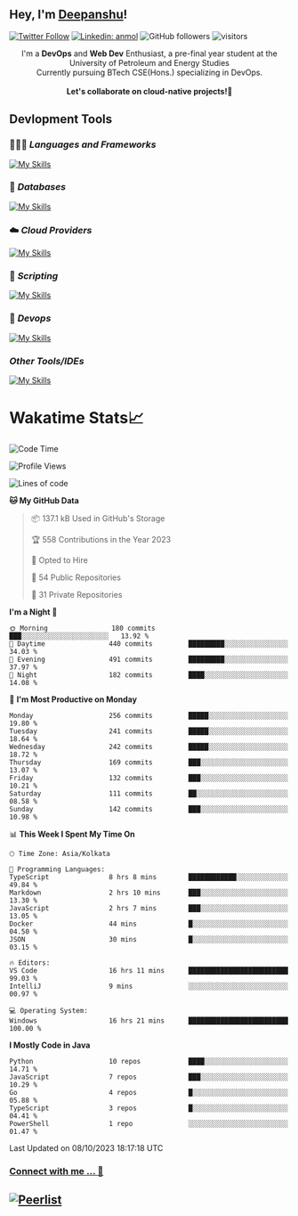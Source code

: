 ## Hey, I'm [Deepanshu](https://bio.link/deepanshgk)!

[![Twitter Follow](https://img.shields.io/twitter/follow/deepanshuurawat?label=Follow)](https://twitter.com/intent/follow?screen_name=deepanshuurawat)
[![Linkedin: anmol](https://img.shields.io/badge/-deepanshu-blue?style=flat-square&logo=Linkedin&logoColor=white&link=https://www.linkedin.com/in/deepanshu-rawat6/)](https://www.linkedin.com/in/deepanshu-rawat6/)
![GitHub followers](https://img.shields.io/github/followers/deepanshu-rawat6?label=Follow&style=social)
![visitors](https://visitor-badge.laobi.icu/badge?page_id=deepanshu-rawat6.deepanshu-rawat6)


<div align="center">
I'm a <b>DevOps</b> and <b>Web Dev</b> Enthusiast, a pre-final year student at the University of Petroleum and Energy Studies <br> Currently pursuing BTech CSE(Hons.) specializing in DevOps.
</div>

<br>

<div align="center">
 <b>Let's collaborate on cloud-native projects!🚀</b>
</div>

## **Devlopment Tools**

### 🧑🏻‍💻 *Languages and Frameworks*
[![My Skills](https://skillicons.dev/icons?i=go,java,py,flask,js,ts,nodejs,express,html,css&theme=dark)](https://skillicons.dev)

### 🛅 *Databases*
[![My Skills](https://skillicons.dev/icons?i=mysql,mongodb,postgres&theme=dark)](https://skillicons.dev)

### ☁️ *Cloud Providers*
[![My Skills](https://skillicons.dev/icons?i=aws,gcp,netlify&theme=dark)](https://skillicons.dev)

### 📜 *Scripting*
[![My Skills](https://skillicons.dev/icons?i=bash&theme=dark)](https://skillicons.dev)

### 👀 *Devops*
[![My Skills](https://skillicons.dev/icons?i=docker,kubernetes,githubactions,jenkins,grafana,prometheus&theme=dark)](https://skillicons.dev)

### *Other Tools/IDEs*
[![My Skills](https://skillicons.dev/icons?i=git,github,vscode,idea,maven&theme=dark)](https://skillicons.dev)

# Wakatime Stats📈

<!--START_SECTION:waka-->
![Code Time](http://img.shields.io/badge/Code%20Time-58%20hrs%2040%20mins-blue)

![Profile Views](http://img.shields.io/badge/Profile%20Views-0-blue)

![Lines of code](https://img.shields.io/badge/From%20Hello%20World%20I%27ve%20Written-1.2%20million%20lines%20of%20code-blue)

**🐱 My GitHub Data** 

> 📦 137.1 kB Used in GitHub's Storage 
 > 
> 🏆 558 Contributions in the Year 2023
 > 
> 💼 Opted to Hire
 > 
> 📜 54 Public Repositories 
 > 
> 🔑 31 Private Repositories 
 > 
**I'm a Night 🦉** 

```text
🌞 Morning                180 commits         ███░░░░░░░░░░░░░░░░░░░░░░   13.92 % 
🌆 Daytime                440 commits         █████████░░░░░░░░░░░░░░░░   34.03 % 
🌃 Evening                491 commits         █████████░░░░░░░░░░░░░░░░   37.97 % 
🌙 Night                  182 commits         ████░░░░░░░░░░░░░░░░░░░░░   14.08 % 
```
📅 **I'm Most Productive on Monday** 

```text
Monday                   256 commits         █████░░░░░░░░░░░░░░░░░░░░   19.80 % 
Tuesday                  241 commits         █████░░░░░░░░░░░░░░░░░░░░   18.64 % 
Wednesday                242 commits         █████░░░░░░░░░░░░░░░░░░░░   18.72 % 
Thursday                 169 commits         ███░░░░░░░░░░░░░░░░░░░░░░   13.07 % 
Friday                   132 commits         ███░░░░░░░░░░░░░░░░░░░░░░   10.21 % 
Saturday                 111 commits         ██░░░░░░░░░░░░░░░░░░░░░░░   08.58 % 
Sunday                   142 commits         ███░░░░░░░░░░░░░░░░░░░░░░   10.98 % 
```


📊 **This Week I Spent My Time On** 

```text
🕑︎ Time Zone: Asia/Kolkata

💬 Programming Languages: 
TypeScript               8 hrs 8 mins        ████████████░░░░░░░░░░░░░   49.84 % 
Markdown                 2 hrs 10 mins       ███░░░░░░░░░░░░░░░░░░░░░░   13.30 % 
JavaScript               2 hrs 7 mins        ███░░░░░░░░░░░░░░░░░░░░░░   13.05 % 
Docker                   44 mins             █░░░░░░░░░░░░░░░░░░░░░░░░   04.50 % 
JSON                     30 mins             █░░░░░░░░░░░░░░░░░░░░░░░░   03.15 % 

🔥 Editors: 
VS Code                  16 hrs 11 mins      █████████████████████████   99.03 % 
IntelliJ                 9 mins              ░░░░░░░░░░░░░░░░░░░░░░░░░   00.97 % 

💻 Operating System: 
Windows                  16 hrs 21 mins      █████████████████████████   100.00 % 
```

**I Mostly Code in Java** 

```text
Python                   10 repos            ████░░░░░░░░░░░░░░░░░░░░░   14.71 % 
JavaScript               7 repos             ███░░░░░░░░░░░░░░░░░░░░░░   10.29 % 
Go                       4 repos             █░░░░░░░░░░░░░░░░░░░░░░░░   05.88 % 
TypeScript               3 repos             █░░░░░░░░░░░░░░░░░░░░░░░░   04.41 % 
PowerShell               1 repo              ░░░░░░░░░░░░░░░░░░░░░░░░░   01.47 % 
```




 Last Updated on 08/10/2023 18:17:18 UTC
<!--END_SECTION:waka-->



### [Connect with me ... 💬](https://bio.link/deepanshgk) 
[![Peerlist](https://github-readme-badge.peerlist.io/api/deepanshurawat6?style=social)](https://peerlist.io/deepanshurawat6) 
---

<!--- 
![Snake animation](https://github.com/deepanshu-rawat6/deepanshu-rawat6/blob/output/github-contribution-grid-snake.svg)
---
--->

<!--- 
[![@deepanshurawat6's Holopin board](https://holopin.io/api/user/board?user=deepanshurawat6)](https://holopin.io/@deepanshurawat6)
---
--->
